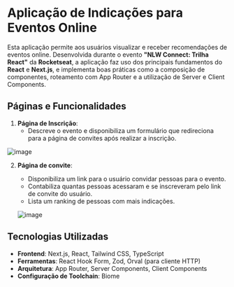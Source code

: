 # Aplicação de Indicações para Eventos Online

Esta aplicação permite aos usuários visualizar e receber recomendações de eventos online. Desenvolvida durante o evento **"NLW Connect: Trilha React"** da **Rocketseat**, a aplicação faz uso dos principais fundamentos do **React** e **Next.js**, e implementa boas práticas como a composição de componentes, roteamento com App Router e a utilização de Server e Client Components.

## Páginas e Funcionalidades

1. **Página de Inscrição**:
   - Descreve o evento e disponibiliza um formulário que redireciona para a página de convites após realizar a inscrição.

  ![image](https://github.com/user-attachments/assets/324b196a-3ea9-4989-ad3d-0c3fefd481e9)

2. **Página de convite**:
   - Disponibiliza um link para o usuário convidar pessoas para o evento.
   - Contabiliza quantas pessoas acessaram e se inscreveram pelo link de convite do usuário.
   - Lista um ranking de pessoas com mais indicações.

   ![image](https://github.com/user-attachments/assets/412733d4-1d66-4ea0-a5ba-abeea481c652)

## Tecnologias Utilizadas

- **Frontend**: Next.js, React, Tailwind CSS, TypeScript
- **Ferramentas**: React Hook Form, Zod, Orval (para cliente HTTP)
- **Arquitetura**: App Router, Server Components, Client Components
- **Configuração de Toolchain**: Biome
